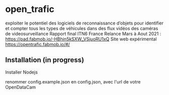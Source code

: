 # open_trafic
exploiter le potentiel des logiciels de reconnaissance d’objets pour identifier et compter tous les types de véhicules dans des flux vidéos des caméras de videosurveillance
Rapport final ITN6 France Relance Mars à Aout 2021 : https://pad.fabmob.io/-HBhin5kSXW_VSjuoRU1xQ
Site web expérimental https://opentrafic.fabmob.io/#/

## Installation (in progress)

Installer Nodejs

renommer config.example.json en config.json, avec l'url de votre OpenDataCam
